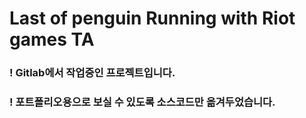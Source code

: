 # Last of penguin Running with Riot games TA

### ! Gitlab에서 작업중인 프로젝트입니다.
### ! 포트폴리오용으로 보실 수 있도록 소스코드만 옮겨두었습니다.
